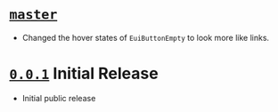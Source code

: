 # [`master`](https://github.com/elastic/eui/tree/master)

- Changed the hover states of `EuiButtonEmpty` to look more like links.

# [`0.0.1`](https://github.com/elastic/eui/tree/v0.0.1) Initial Release

- Initial public release
